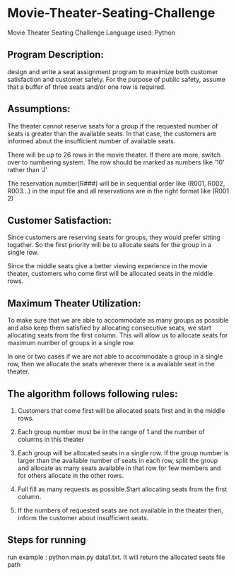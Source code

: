 # Movie-Theater-Seating-Challenge
Movie Theater Seating Challenge
Language used: Python

## Program Description:

design and write a seat assignment program to maximize both customer satisfaction and customer safety. For the purpose of public safety, assume that a buffer of three seats and/or one row is required.

## Assumptions:

The theater cannot reserve seats for a group if the requested number of seats is greater than the available seats. In that case, the customers are informed about the insufficient number of available seats.

There will be up to 26 rows in the movie theater. If there are more, switch over to numbering system. The row should be marked as numbers like '10' rather than 'J'

The reservation number(R###) will be in sequential order like (R001, R002, R003...) in the input file and all reservations are in the right format like (R001 2)

## Customer Satisfaction:

Since customers are reserving seats for groups, they would prefer sitting togather. So the first priority will be to allocate seats for the group in a single row.

Since the middle seats give a better viewing experience in the movie theater, customers who come first will be allocated seats in the middle rows.

## Maximum Theater Utilization:

To make sure that we are able to accommodate as many groups as possible and also keep them satisfied by allocating consecutive seats, we start allocating seats from the first column. This will allow us to allocate seats for maximum number of groups in a single row.

In one or two cases if we are not able to accommodate a group in a single row, then we allocate the seats wherever there is a available seat in the theater.

## The algorithm follows following rules:

1. Customers that come first will be allocated seats first and in the middle rows.

2. Each group number must be in the range of 1 and the number of columns in this theater

3. Each group will be allocated seats in a single row. If the group number is larger than the available number of seats in each row, split the group and allocate as many seats available in that row for few members and for others allocate in the other rows.

4. Full fill as many requests as possible.Start allocating seats from the first column.

5. If the numbers of requested seats are not available in the theater then, inform the customer about insufficient seats.


## Steps for running

run example : python main.py data1.txt. It will return the allocated seats file path
